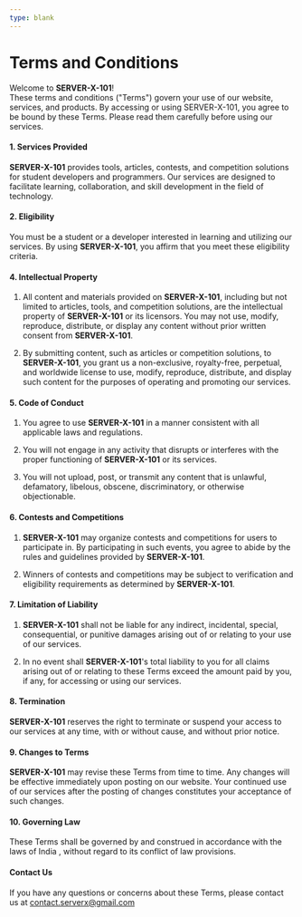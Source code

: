 ```yaml
---
type: blank
---
```


# Terms and Conditions

Welcome to **SERVER-X-101**!</br>These terms and conditions ("Terms") govern your use of our website, services, and products. By accessing or using SERVER-X-101, you agree to be bound by these Terms. Please read them carefully before using our services.

#### 1. Services Provided

**SERVER-X-101** provides tools, articles, contests, and competition solutions for student developers and programmers. Our services are designed to facilitate learning, collaboration, and skill development in the field of technology.

#### 2. Eligibility

You must be a student or a developer interested in learning and utilizing our services. By using **SERVER-X-101**, you affirm that you meet these eligibility criteria.

<!-- #### 3. User Accounts

1. In order to access certain features of **SERVER-X-101**, you may be required to create a user account. You are responsible for maintaining the confidentiality of your account credentials and for all activities that occur under your account.

2. You agree to provide accurate, current, and complete information during the registration process and to update such information to keep it accurate, current, and complete. -->

#### 4. Intellectual Property

1. All content and materials provided on **SERVER-X-101**, including but not limited to articles, tools, and competition solutions, are the intellectual property of **SERVER-X-101** or its licensors. You may not use, modify, reproduce, distribute, or display any content without prior written consent from **SERVER-X-101**.

2. By submitting content, such as articles or competition solutions, to **SERVER-X-101**, you grant us a non-exclusive, royalty-free, perpetual, and worldwide license to use, modify, reproduce, distribute, and display such content for the purposes of operating and promoting our services.

#### 5. Code of Conduct

1. You agree to use **SERVER-X-101** in a manner consistent with all applicable laws and regulations.

2. You will not engage in any activity that disrupts or interferes with the proper functioning of **SERVER-X-101** or its services.

3. You will not upload, post, or transmit any content that is unlawful, defamatory, libelous, obscene, discriminatory, or otherwise objectionable.

#### 6. Contests and Competitions

1. **SERVER-X-101** may organize contests and competitions for users to participate in. By participating in such events, you agree to abide by the rules and guidelines provided by **SERVER-X-101**.

2. Winners of contests and competitions may be subject to verification and eligibility requirements as determined by **SERVER-X-101**.

#### 7. Limitation of Liability

1. **SERVER-X-101** shall not be liable for any indirect, incidental, special, consequential, or punitive damages arising out of or relating to your use of our services.

2. In no event shall **SERVER-X-101**'s total liability to you for all claims arising out of or relating to these Terms exceed the amount paid by you, if any, for accessing or using our services.

#### 8. Termination

**SERVER-X-101** reserves the right to terminate or suspend your access to our services at any time, with or without cause, and without prior notice.

#### 9. Changes to Terms

**SERVER-X-101** may revise these Terms from time to time. Any changes will be effective immediately upon posting on our website. Your continued use of our services after the posting of changes constitutes your acceptance of such changes.

#### 10. Governing Law

These Terms shall be governed by and construed in accordance with the laws of India , without regard to its conflict of law provisions.

#### Contact Us

If you have any questions or concerns about these Terms, please contact us at [contact.serverx@gmail.com](mailto:contact.serverx@gmail.com)
